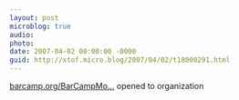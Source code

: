 ```yaml
---
layout: post
microblog: true
audio: 
photo: 
date: 2007-04-02 00:00:00 -0000
guid: http://xtof.micro.blog/2007/04/02/t18000291.html
---
```

[barcamp.org/BarCampMo...](http://barcamp.org/BarCampMontpellier) opened to organization
